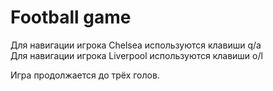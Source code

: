 # Football game

Для навигации игрока Chelsea используются клавиши q/a  
Для навигации игрока Liverpool используются клавиши o/l

Игра продолжается до трёх голов.

